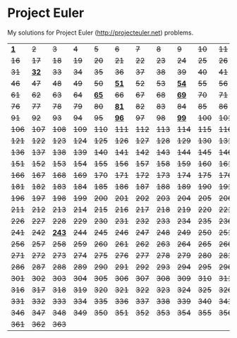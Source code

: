 # Project Euler #

My solutions for Project Euler (http://projecteuler.net) problems.

<table><tr><td><strong><ins>1</ins></strong></td><td><del>2</del></td><td><del>3</del></td><td><del>4</del></td><td><del>5</del></td><td><del>6</del></td><td><del>7</del></td><td><del>8</del></td><td><del>9</del></td><td><del>10</del></td><td><del>11</del></td><td><del>12</del></td><td><del>13</del></td><td><del>14</del></td><td><del>15</del></td></tr><tr><td><del>16</del></td><td><del>17</del></td><td><del>18</del></td><td><del>19</del></td><td><del>20</del></td><td><del>21</del></td><td><del>22</del></td><td><del>23</del></td><td><del>24</del></td><td><del>25</del></td><td><del>26</del></td><td><del>27</del></td><td><del>28</del></td><td><del>29</del></td><td><del>30</del></td></tr><tr><td><del>31</del></td><td><strong><ins>32</ins></strong></td><td><del>33</del></td><td><del>34</del></td><td><del>35</del></td><td><del>36</del></td><td><del>37</del></td><td><del>38</del></td><td><del>39</del></td><td><del>40</del></td><td><del>41</del></td><td><del>42</del></td><td><del>43</del></td><td><del>44</del></td><td><del>45</del></td></tr><tr><td><del>46</del></td><td><del>47</del></td><td><del>48</del></td><td><del>49</del></td><td><del>50</del></td><td><strong><ins>51</ins></strong></td><td><del>52</del></td><td><del>53</del></td><td><strong><ins>54</ins></strong></td><td><del>55</del></td><td><del>56</del></td><td><del>57</del></td><td><del>58</del></td><td><del>59</del></td><td><del>60</del></td></tr><tr><td><del>61</del></td><td><del>62</del></td><td><del>63</del></td><td><del>64</del></td><td><strong><ins>65</ins></strong></td><td><del>66</del></td><td><del>67</del></td><td><del>68</del></td><td><strong><ins>69</ins></strong></td><td><del>70</del></td><td><del>71</del></td><td><del>72</del></td><td><strong><ins>73</ins></strong></td><td><del>74</del></td><td><del>75</del></td></tr><tr><td><del>76</del></td><td><del>77</del></td><td><del>78</del></td><td><del>79</del></td><td><del>80</del></td><td><strong><ins>81</ins></strong></td><td><del>82</del></td><td><del>83</del></td><td><del>84</del></td><td><del>85</del></td><td><del>86</del></td><td><del>87</del></td><td><del>88</del></td><td><strong><ins>89</ins></strong></td><td><del>90</del></td></tr><tr><td><del>91</del></td><td><del>92</del></td><td><del>93</del></td><td><del>94</del></td><td><del>95</del></td><td><strong><ins>96</ins></strong></td><td><del>97</del></td><td><del>98</del></td><td><strong><ins>99</ins></strong></td><td><del>100</del></td><td><del>101</del></td><td><del>102</del></td><td><del>103</del></td><td><del>104</del></td><td><del>105</del></td></tr><tr><td><del>106</del></td><td><del>107</del></td><td><del>108</del></td><td><del>109</del></td><td><del>110</del></td><td><del>111</del></td><td><del>112</del></td><td><del>113</del></td><td><del>114</del></td><td><del>115</del></td><td><del>116</del></td><td><del>117</del></td><td><del>118</del></td><td><del>119</del></td><td><del>120</del></td></tr><tr><td><del>121</del></td><td><del>122</del></td><td><del>123</del></td><td><del>124</del></td><td><del>125</del></td><td><del>126</del></td><td><del>127</del></td><td><del>128</del></td><td><del>129</del></td><td><del>130</del></td><td><del>131</del></td><td><del>132</del></td><td><del>133</del></td><td><del>134</del></td><td><del>135</del></td></tr><tr><td><del>136</del></td><td><del>137</del></td><td><del>138</del></td><td><del>139</del></td><td><del>140</del></td><td><del>141</del></td><td><del>142</del></td><td><del>143</del></td><td><del>144</del></td><td><del>145</del></td><td><del>146</del></td><td><del>147</del></td><td><del>148</del></td><td><del>149</del></td><td><del>150</del></td></tr><tr><td><del>151</del></td><td><del>152</del></td><td><del>153</del></td><td><del>154</del></td><td><del>155</del></td><td><del>156</del></td><td><del>157</del></td><td><del>158</del></td><td><del>159</del></td><td><del>160</del></td><td><del>161</del></td><td><del>162</del></td><td><del>163</del></td><td><del>164</del></td><td><del>165</del></td></tr><tr><td><del>166</del></td><td><del>167</del></td><td><del>168</del></td><td><del>169</del></td><td><del>170</del></td><td><del>171</del></td><td><del>172</del></td><td><del>173</del></td><td><del>174</del></td><td><del>175</del></td><td><del>176</del></td><td><del>177</del></td><td><del>178</del></td><td><del>179</del></td><td><del>180</del></td></tr><tr><td><del>181</del></td><td><del>182</del></td><td><del>183</del></td><td><del>184</del></td><td><del>185</del></td><td><del>186</del></td><td><del>187</del></td><td><del>188</del></td><td><del>189</del></td><td><del>190</del></td><td><del>191</del></td><td><del>192</del></td><td><del>193</del></td><td><del>194</del></td><td><del>195</del></td></tr><tr><td><del>196</del></td><td><del>197</del></td><td><del>198</del></td><td><del>199</del></td><td><del>200</del></td><td><del>201</del></td><td><del>202</del></td><td><del>203</del></td><td><del>204</del></td><td><del>205</del></td><td><del>206</del></td><td><del>207</del></td><td><del>208</del></td><td><del>209</del></td><td><del>210</del></td></tr><tr><td><del>211</del></td><td><del>212</del></td><td><del>213</del></td><td><del>214</del></td><td><del>215</del></td><td><del>216</del></td><td><del>217</del></td><td><del>218</del></td><td><del>219</del></td><td><del>220</del></td><td><del>221</del></td><td><del>222</del></td><td><del>223</del></td><td><del>224</del></td><td><del>225</del></td></tr><tr><td><del>226</del></td><td><del>227</del></td><td><del>228</del></td><td><del>229</del></td><td><del>230</del></td><td><del>231</del></td><td><del>232</del></td><td><del>233</del></td><td><del>234</del></td><td><del>235</del></td><td><del>236</del></td><td><del>237</del></td><td><del>238</del></td><td><del>239</del></td><td><del>240</del></td></tr><tr><td><del>241</del></td><td><del>242</del></td><td><strong><ins>243</ins></strong></td><td><del>244</del></td><td><del>245</del></td><td><del>246</del></td><td><del>247</del></td><td><del>248</del></td><td><del>249</del></td><td><del>250</del></td><td><del>251</del></td><td><del>252</del></td><td><del>253</del></td><td><del>254</del></td><td><del>255</del></td></tr><tr><td><del>256</del></td><td><del>257</del></td><td><del>258</del></td><td><del>259</del></td><td><del>260</del></td><td><del>261</del></td><td><del>262</del></td><td><del>263</del></td><td><del>264</del></td><td><del>265</del></td><td><del>266</del></td><td><del>267</del></td><td><del>268</del></td><td><del>269</del></td><td><del>270</del></td></tr><tr><td><del>271</del></td><td><del>272</del></td><td><del>273</del></td><td><del>274</del></td><td><del>275</del></td><td><del>276</del></td><td><del>277</del></td><td><del>278</del></td><td><del>279</del></td><td><del>280</del></td><td><del>281</del></td><td><del>282</del></td><td><del>283</del></td><td><del>284</del></td><td><del>285</del></td></tr><tr><td><del>286</del></td><td><del>287</del></td><td><del>288</del></td><td><del>289</del></td><td><del>290</del></td><td><del>291</del></td><td><del>292</del></td><td><del>293</del></td><td><del>294</del></td><td><del>295</del></td><td><del>296</del></td><td><del>297</del></td><td><del>298</del></td><td><del>299</del></td><td><del>300</del></td></tr><tr><td><del>301</del></td><td><del>302</del></td><td><del>303</del></td><td><del>304</del></td><td><del>305</del></td><td><del>306</del></td><td><del>307</del></td><td><del>308</del></td><td><del>309</del></td><td><del>310</del></td><td><del>311</del></td><td><del>312</del></td><td><del>313</del></td><td><del>314</del></td><td><del>315</del></td></tr><tr><td><del>316</del></td><td><del>317</del></td><td><del>318</del></td><td><del>319</del></td><td><del>320</del></td><td><del>321</del></td><td><del>322</del></td><td><del>323</del></td><td><del>324</del></td><td><del>325</del></td><td><del>326</del></td><td><del>327</del></td><td><del>328</del></td><td><del>329</del></td><td><del>330</del></td></tr><tr><td><del>331</del></td><td><del>332</del></td><td><del>333</del></td><td><del>334</del></td><td><del>335</del></td><td><del>336</del></td><td><del>337</del></td><td><del>338</del></td><td><del>339</del></td><td><del>340</del></td><td><del>341</del></td><td><del>342</del></td><td><del>343</del></td><td><del>344</del></td><td><del>345</del></td></tr><tr><td><del>346</del></td><td><del>347</del></td><td><del>348</del></td><td><del>349</del></td><td><del>350</del></td><td><del>351</del></td><td><del>352</del></td><td><del>353</del></td><td><del>354</del></td><td><del>355</del></td><td><del>356</del></td><td><del>357</del></td><td><del>358</del></td><td><del>359</del></td><td><del>360</del></td></tr><tr><td><del>361</del></td><td><del>362</del></td><td><del>363</del></td><td><del></del></td><td><del></del></td><td><del></del></td><td><del></del></td><td><del></del></td><td><del></del></td><td><del></del></td><td><del></del></td><td><del></del></td><td><del></del></td><td><del></del></td><td><del></del></td></tr></table>
